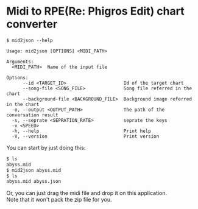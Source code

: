 # Midi to RPE(Re: Phigros Edit) chart converter

`$ mid2json --help`
```
Usage: mid2json [OPTIONS] <MIDI_PATH>

Arguments:
  <MIDI_PATH>  Name of the input file

Options:
      --id <TARGET_ID>                     Id of the target chart
      --song-file <SONG_FILE>              Song file referred in the chart
      --background-file <BACKGROUND_FILE>  Background image referred in the chart
  -o, --output <OUTPUT_PATH>               The path of the conversation result
  -s, --seprate <SEPRATION_RATE>           seprate the keys
  -v <SPEED>
  -h, --help                               Print help
  -V, --version                            Print version
```

You can start by just doing this:  
```bash
$ ls
abyss.mid
$ mid2json abyss.mid
$ ls
abyss.mid abyss.json
```
Or, you can just drag the midi file and drop it on this application.   
Note that it won't pack the zip file for you.